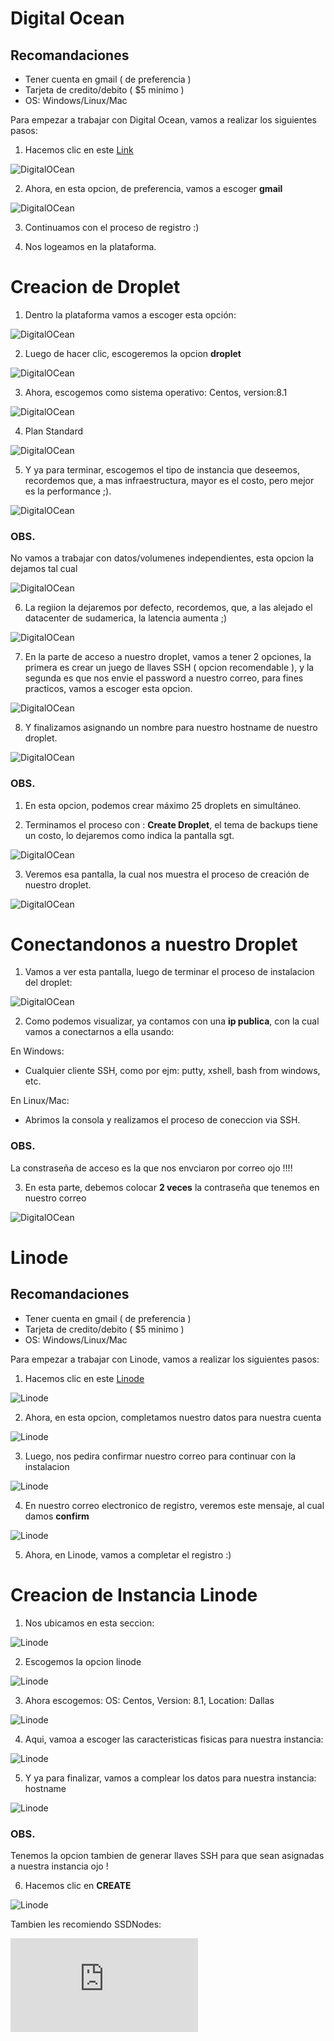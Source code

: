Digital Ocean 
================

## Recomandaciones
* Tener cuenta en gmail ( de preferencia )
* Tarjeta de credito/debito ( $5 minimo ) 
* OS: Windows/Linux/Mac


Para empezar a trabajar con Digital Ocean, vamos a realizar los siguientes pasos: 

1. Hacemos clic en este [Link](https://m.do.co/c/35f14306ae1c "Digital Ocean")

![DigitalOCean](https://github.com/kdetony/clouds/blob/master/images/do.png "Digital Ocean")

2. Ahora, en esta opcion, de preferencia, vamos a escoger **gmail** 

![DigitalOCean](https://github.com/kdetony/clouds/blob/master/images/do1.png "Digital Ocean")

3. Continuamos con el proceso de registro :) 

4. Nos logeamos en la plataforma.

Creacion de Droplet
========================

1. Dentro la plataforma vamos a escoger esta opción:

![DigitalOCean](https://github.com/kdetony/clouds/blob/master/images/do2.png "Digital Ocean")

2. Luego de hacer clic, escogeremos la opcion **droplet**

![DigitalOCean](https://github.com/kdetony/clouds/blob/master/images/do3.png "Digital Ocean")

3. Ahora, escogemos como sistema operativo: Centos, version:8.1

![DigitalOCean](https://github.com/kdetony/clouds/blob/master/images/do4.png "Digital Ocean")

4. Plan Standard

![DigitalOCean](https://github.com/kdetony/clouds/blob/master/images/do5.png "Digital Ocean")

5. Y ya para terminar, escogemos el tipo de instancia que deseemos, recordemos que, a mas infraestructura, mayor es el costo, pero mejor es la performance ;).

![DigitalOCean](https://github.com/kdetony/clouds/blob/master/images/do6.png "Digital Ocean")

### OBS.

No vamos a trabajar con datos/volumenes independientes, esta opcion la dejamos tal cual

![DigitalOCean](https://github.com/kdetony/clouds/blob/master/images/do7.png "Digital Ocean")

6. La regiion la dejaremos por defecto, recordemos, que, a las alejado el datacenter de sudamerica, la latencia aumenta ;) 

![DigitalOCean](https://github.com/kdetony/clouds/blob/master/images/do8.png "Digital Ocean")

7. En la parte de acceso a nuestro droplet, vamos a tener 2 opciones, la primera es crear un juego de llaves SSH ( opcion recomendable ), y la segunda es que nos envie el password a nuestro correo, para fines practicos, vamos a escoger esta opcion.

![DigitalOCean](https://github.com/kdetony/clouds/blob/master/images/do9.png "Digital Ocean")

8. Y finalizamos asignando un nombre para nuestro hostname de nuestro droplet.

![DigitalOCean](https://github.com/kdetony/clouds/blob/master/images/do10.png "Digital Ocean")

### OBS.
1. En esta opcion, podemos crear máximo 25 droplets en simultáneo.

2. Terminamos el proceso con : **Create Droplet**, el tema de backups tiene un costo, lo dejaremos como indica la pantalla sgt.

![DigitalOCean](https://github.com/kdetony/clouds/blob/master/images/do11.png "Digital Ocean")

3. Veremos esa pantalla, la cual nos muestra el proceso de creación de nuestro droplet.

![DigitalOCean](https://github.com/kdetony/clouds/blob/master/images/do12.png "Digital Ocean")


Conectandonos a nuestro Droplet
=================================

1. Vamos a ver esta pantalla, luego de terminar el proceso de instalacion del droplet:

![DigitalOCean](https://github.com/kdetony/clouds/blob/master/images/do13.png "Digital Ocean")

2. Como podemos visualizar, ya contamos con una **ip publica**, con la cual vamos a conectarnos a ella usando:

En Windows: 
* Cualquier cliente SSH, como por ejm: putty, xshell, bash from windows, etc.

En Linux/Mac:
* Abrimos la consola y realizamos el proceso de coneccion via SSH.

### OBS.
La constraseña de acceso es la que nos envciaron por correo ojo !!!! 

3. En esta parte, debemos colocar **2 veces** la contraseña que tenemos en nuestro correo

![DigitalOCean](https://github.com/kdetony/clouds/blob/master/images/do14.png "Digital Ocean")


Linode 
===========

## Recomandaciones
* Tener cuenta en gmail ( de preferencia )
* Tarjeta de credito/debito ( $5 minimo ) 
* OS: Windows/Linux/Mac

Para empezar a trabajar con Linode, vamos a realizar los siguientes pasos: 

1. Hacemos clic en este [Linode](https://www.linode.com/?r=c3f67a0321c98ae2eaa83be7238d678896b6b990 "Linode")

![Linode](https://github.com/kdetony/clouds/blob/master/images/linde.png "Linode")

2. Ahora, en esta opcion, completamos nuestro datos para nuestra cuenta

![Linode](https://github.com/kdetony/clouds/blob/master/images/linode1.png "Linode")

3. Luego, nos pedira confirmar nuestro correo para continuar con la instalacion

![Linode](https://github.com/kdetony/clouds/blob/master/images/linode2.png "Linode")

4. En nuestro correo electronico de registro, veremos este mensaje, al cual damos **confirm**

![Linode](https://github.com/kdetony/clouds/blob/master/images/linode3.png "Linode")

5. Ahora, en Linode, vamos a completar el registro :)


Creacion de Instancia Linode
============================== 

1. Nos ubicamos en esta seccion:

![Linode](https://github.com/kdetony/clouds/blob/master/images/linode4.png "Linode")

2. Escogemos la opcion linode

![Linode](https://github.com/kdetony/clouds/blob/master/images/linode5.png "Linode")

3. Ahora escogemos: OS: Centos, Version: 8.1, Location: Dallas

![Linode](https://github.com/kdetony/clouds/blob/master/images/linode6.png "Linode")

4. Aqui, vamoa a escoger las caracteristicas fisicas para nuestra instancia:

![Linode](https://github.com/kdetony/clouds/blob/master/images/linode7.png "Linode")

5. Y ya para finalizar, vamos a complear los datos para nuestra instancia: hostname

![Linode](https://github.com/kdetony/clouds/blob/master/images/linode8.png "Linode")

### OBS.
Tenemos la opcion tambien de generar llaves SSH para que sean asignadas a nuestra instancia ojo ! 

6. Hacemos clic en **CREATE**

![Linode](https://github.com/kdetony/clouds/blob/master/images/linode9.png "Linode")

Tambien les recomiendo SSDNodes:

![SSDnode](https://www.ssdnodes.com/manage/aff.php?aff=1075 "SSDnode") 
